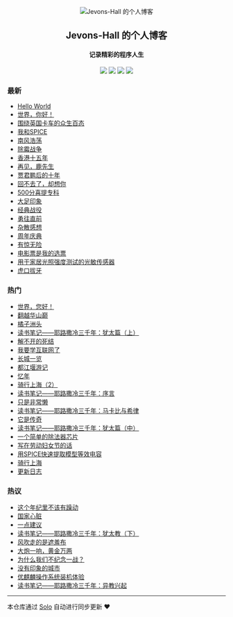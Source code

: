 <p align="center"><img alt="Jevons-Hall 的个人博客" src="https://static.b3log.org/images/brand/solo-32.png"></p><h2 align="center">
Jevons-Hall 的个人博客
</h2>

<h4 align="center">记录精彩的程序人生</h4>
<p align="center"><a title="Jevons-Hall 的个人博客" target="_blank" href="https://github.com/Jevons-Hall/solo-blog"><img src="https://img.shields.io/github/last-commit/Jevons-Hall/solo-blog.svg?style=flat-square&color=FF9900"></a>
<a title="GitHub repo size in bytes" target="_blank" href="https://github.com/Jevons-Hall/solo-blog"><img src="https://img.shields.io/github/repo-size/Jevons-Hall/solo-blog.svg?style=flat-square"></a>
<a title="Solo Version" target="_blank" href="https://github.com/b3log/solo/releases"><img src="https://img.shields.io/badge/solo-3.6.6-f1e05a.svg?style=flat-square&color=blueviolet"></a>
<a title="Hits" target="_blank" href="https://github.com/b3log/hits"><img src="https://hits.b3log.org/Jevons-Hall/solo-blog.svg"></a></p>

### 最新

* [Hello World](http://hjh.lomot.tk/articles/2019/11/02/1572671125431.html)
* [世界，你好！](http://hjh.lomot.tk/hello-solo)
* [围绕英国卡车的众生百态](http://hjh.lomot.tk/articles/2019/10/26/1572671123411.html)
* [我和SPICE](http://hjh.lomot.tk/articles/2019/10/24/1572671126768.html)
* [南风浩荡](http://hjh.lomot.tk/articles/2019/10/08/1572671127135.html)
* [除霉战争](http://hjh.lomot.tk/articles/2019/09/01/1572671119745.html)
* [香港十五年](http://hjh.lomot.tk/articles/2019/08/23/1572671123163.html)
* [再见，鹿先生](http://hjh.lomot.tk/articles/2019/08/14/1572671126351.html)
* [贾君鹏后的十年](http://hjh.lomot.tk/articles/2019/07/18/1572671120031.html)
* [回不去了，却想你](http://hjh.lomot.tk/articles/2019/07/01/1572671122983.html)
* [500分喜提专科](http://hjh.lomot.tk/articles/2019/06/25/1572671122537.html)
* [大足印象](http://hjh.lomot.tk/articles/2019/05/06/1572671123620.html)
* [经典战役](http://hjh.lomot.tk/articles/2019/04/07/1572671120793.html)
* [勇往直前](http://hjh.lomot.tk/articles/2019/04/03/1572671119083.html)
* [杂散感想](http://hjh.lomot.tk/articles/2019/04/01/1572671121475.html)
* [周年庆典](http://hjh.lomot.tk/articles/2019/03/05/1572671128650.html)
* [有惊无险](http://hjh.lomot.tk/articles/2019/02/24/1572671121877.html)
* [电影票是我的选票](http://hjh.lomot.tk/articles/2019/02/12/1572671122124.html)
* [用于家居光照强度测试的光敏传感器](http://hjh.lomot.tk/articles/2019/01/28/1572671128062.html)
* [虎口拔牙](http://hjh.lomot.tk/articles/2019/01/02/1572671129349.html)

### 热门

* [世界，您好！](http://hjh.lomot.tk/articles/2018/03/06/1572671120279.html)
* [翻越华山巅](http://hjh.lomot.tk/articles/2018/05/02/1572671127704.html)
* [橘子洲头](http://hjh.lomot.tk/articles/2018/08/27/1572671126538.html)
* [读书笔记——耶路撒冷三千年：犹太篇（上）](http://hjh.lomot.tk/articles/2018/03/10/1572671126952.html)
* [解不开的死结](http://hjh.lomot.tk/articles/2018/04/16/1572671126151.html)
* [我要学互联网了](http://hjh.lomot.tk/articles/2018/10/24/1572671124806.html)
* [长城一览](http://hjh.lomot.tk/articles/2018/08/17/1572671125227.html)
* [都江堰游记](http://hjh.lomot.tk/articles/2018/06/21/1572671125043.html)
* [忆年](http://hjh.lomot.tk/articles/2018/03/06/1572671125964.html)
* [骑行上海（2）](http://hjh.lomot.tk/articles/2018/05/28/1572671127335.html)
* [读书笔记——耶路撒冷三千年：序言](http://hjh.lomot.tk/articles/2018/03/09/1572671127519.html)
* [只是非常懒](http://hjh.lomot.tk/articles/2018/05/16/1572671127887.html)
* [读书笔记——耶路撒冷三千年：马卡比与希律](http://hjh.lomot.tk/articles/2018/03/23/1572671128259.html)
* [它是传奇](http://hjh.lomot.tk/articles/2018/11/05/1572671128462.html)
* [读书笔记——耶路撒冷三千年：犹太篇（中）](http://hjh.lomot.tk/articles/2018/03/19/1572671128836.html)
* [一个简单的除法器芯片](http://hjh.lomot.tk/articles/2018/09/07/1572671129007.html)
* [写在劳动妇女节的话](http://hjh.lomot.tk/articles/2018/03/08/1572671124406.html)
* [用SPICE快速提取模型等效电容](http://hjh.lomot.tk/articles/2018/11/13/1572671129521.html)
* [骑行上海](http://hjh.lomot.tk/articles/2018/05/28/1572671119433.html)
* [更新日志](http://hjh.lomot.tk/articles/2018/03/06/1572671120543.html)

### 热议

* [这个年纪里不该有躁动](http://hjh.lomot.tk/articles/2018/12/10/1572671129183.html)
* [国家心脏](http://hjh.lomot.tk/articles/2018/07/23/1572671124597.html)
* [一点建议](http://hjh.lomot.tk/articles/2018/04/27/1572671120999.html)
* [读书笔记——耶路撒冷三千年：犹太教（下）](http://hjh.lomot.tk/articles/2018/03/19/1572671121215.html)
* [风吹走的是遮羞布](http://hjh.lomot.tk/articles/2018/04/04/1572671121680.html)
* [大炮一响，黄金万两](http://hjh.lomot.tk/articles/2018/03/25/1572671124023.html)
* [为什么我们不纪念一战？](http://hjh.lomot.tk/articles/2018/11/12/1572671123813.html)
* [没有印象的城市](http://hjh.lomot.tk/articles/2018/09/19/1572671122735.html)
* [优麒麟操作系统装机体验](http://hjh.lomot.tk/articles/2018/11/16/1572671124212.html)
* [读书笔记——耶路撒冷三千年：异教兴起](http://hjh.lomot.tk/articles/2018/03/30/1572671122327.html)

---

本仓库通过 [Solo](https://github.com/b3log/solo) 自动进行同步更新 ❤️ 
